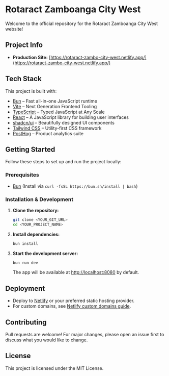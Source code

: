 # Rotaract Zamboanga City West

Welcome to the official repository for the Rotaract Zamboanga City West website!

## Project Info

- **Production Site:** [https://rotaract-zambo-city-west.netlify.app/](https://rotaract-zambo-city-west.netlify.app/)

## Tech Stack

This project is built with:

- [Bun](https://bun.sh/) – Fast all-in-one JavaScript runtime
- [Vite](https://vitejs.dev/) – Next Generation Frontend Tooling
- [TypeScript](https://www.typescriptlang.org/) – Typed JavaScript at Any Scale
- [React](https://react.dev/) – A JavaScript library for building user interfaces
- [shadcn/ui](https://ui.shadcn.com/) – Beautifully designed UI components
- [Tailwind CSS](https://tailwindcss.com/) – Utility-first CSS framework
- [PostHog](https://posthog.com/) – Product analytics suite

## Getting Started

Follow these steps to set up and run the project locally:

### Prerequisites
- [Bun](https://bun.sh/) (Install via `curl -fsSL https://bun.sh/install | bash`)

### Installation & Development

1. **Clone the repository:**
   ```sh
   git clone <YOUR_GIT_URL>
   cd <YOUR_PROJECT_NAME>
   ```
2. **Install dependencies:**
   ```sh
   bun install
   ```
3. **Start the development server:**
   ```sh
   bun run dev
   ```
   The app will be available at [http://localhost:8080](http://localhost:5173) by default.

## Deployment

- Deploy to [Netlify](https://www.netlify.com/) or your preferred static hosting provider.
- For custom domains, see [Netlify custom domains guide](https://docs.netlify.com/domains-https/custom-domains/).

## Contributing

Pull requests are welcome! For major changes, please open an issue first to discuss what you would like to change.

## License

This project is licensed under the MIT License.